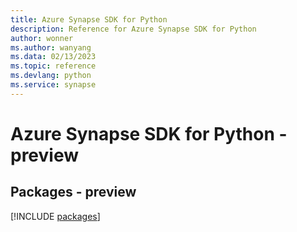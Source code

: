 ```yaml
---
title: Azure Synapse SDK for Python
description: Reference for Azure Synapse SDK for Python
author: wonner
ms.author: wanyang
ms.data: 02/13/2023
ms.topic: reference
ms.devlang: python
ms.service: synapse
---
```

# Azure Synapse SDK for Python - preview
## Packages - preview
[!INCLUDE [packages](synapse-index.md)]
